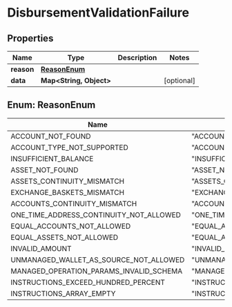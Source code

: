 

# DisbursementValidationFailure


## Properties

| Name | Type | Description | Notes |
|------------ | ------------- | ------------- | -------------|
|**reason** | [**ReasonEnum**](#ReasonEnum) |  |  |
|**data** | **Map&lt;String, Object&gt;** |  |  [optional] |



## Enum: ReasonEnum

| Name | Value |
|---- | -----|
| ACCOUNT_NOT_FOUND | &quot;ACCOUNT_NOT_FOUND&quot; |
| ACCOUNT_TYPE_NOT_SUPPORTED | &quot;ACCOUNT_TYPE_NOT_SUPPORTED&quot; |
| INSUFFICIENT_BALANCE | &quot;INSUFFICIENT_BALANCE&quot; |
| ASSET_NOT_FOUND | &quot;ASSET_NOT_FOUND&quot; |
| ASSETS_CONTINUITY_MISMATCH | &quot;ASSETS_CONTINUITY_MISMATCH&quot; |
| EXCHANGE_BASKETS_MISMATCH | &quot;EXCHANGE_BASKETS_MISMATCH&quot; |
| ACCOUNTS_CONTINUITY_MISMATCH | &quot;ACCOUNTS_CONTINUITY_MISMATCH&quot; |
| ONE_TIME_ADDRESS_CONTINUITY_NOT_ALLOWED | &quot;ONE_TIME_ADDRESS_CONTINUITY_NOT_ALLOWED&quot; |
| EQUAL_ACCOUNTS_NOT_ALLOWED | &quot;EQUAL_ACCOUNTS_NOT_ALLOWED&quot; |
| EQUAL_ASSETS_NOT_ALLOWED | &quot;EQUAL_ASSETS_NOT_ALLOWED&quot; |
| INVALID_AMOUNT | &quot;INVALID_AMOUNT&quot; |
| UNMANAGED_WALLET_AS_SOURCE_NOT_ALLOWED | &quot;UNMANAGED_WALLET_AS_SOURCE_NOT_ALLOWED&quot; |
| MANAGED_OPERATION_PARAMS_INVALID_SCHEMA | &quot;MANAGED_OPERATION_PARAMS_INVALID_SCHEMA&quot; |
| INSTRUCTIONS_EXCEED_HUNDRED_PERCENT | &quot;INSTRUCTIONS_EXCEED_HUNDRED_PERCENT&quot; |
| INSTRUCTIONS_ARRAY_EMPTY | &quot;INSTRUCTIONS_ARRAY_EMPTY&quot; |



